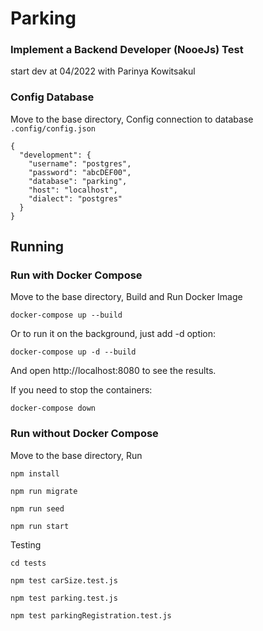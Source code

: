 # Parking

### Implement a Backend Developer (NooeJs) Test

start dev at 04/2022 with Parinya Kowitsakul

### Config Database
Move to the base directory, Config connection to database `.config/config.json`
```bashxxxx
{
  "development": {
    "username": "postgres",
    "password": "abcDEF00",
    "database": "parking",
    "host": "localhost",
    "dialect": "postgres"
  }
}
```

## Running

### Run with Docker Compose
Move to the base directory, Build and Run Docker Image

```bashxxxx
docker-compose up --build
```

Or to run it on the background, just add -d option:

```bashxxxx
docker-compose up -d --build
```

And open http://localhost:8080 to see the results.

If you need to stop the containers:

```bashxxxx
docker-compose down
```

### Run without Docker Compose

Move to the base directory, Run 
```bashxxxx
npm install

npm run migrate

npm run seed

npm run start
```

Testing
```bashxxxx
cd tests

npm test carSize.test.js

npm test parking.test.js

npm test parkingRegistration.test.js
```
